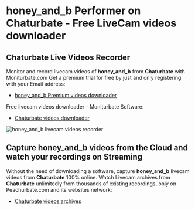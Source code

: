 # honey_and_b Performer on Chaturbate - Free LiveCam videos downloader

## Chaturbate Live Videos Recorder

Monitor and record livecam videos of **honey_and_b** from **Chaturbate** with Moniturbate.com
Get a premium trial for free by just and only registering with your Email address:
* [honey_and_b Premium videos downloader](https://moniturbate.com/request-demo-licence-key.html)

Free livecam videos downloader - Moniturbate Software:
* [Chaturbate videos downloader](https://moniturbate.com/moniturbate-download-software.html)

![honey_and_b livecam videos recorder](https://peachurnet.com/templates/moniturbate-software.png)


## Capture honey_and_b videos from the Cloud and watch your recordings on Streaming

Without the need of downloading a software, capture **honey_and_b** livecam videos from **Chaturbate** 100% online.
Watch Livecam archives from **Chaturbate** unlimitedly from thousands of existing recordings, only on Peachurbate.com and its websites network:
* [Chaturbate videos archives](https://peachurnet.com/)